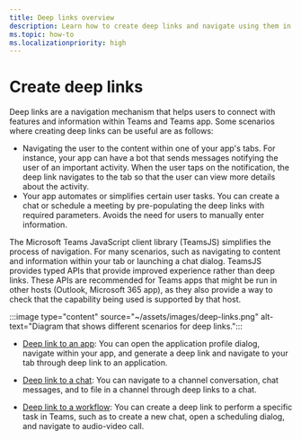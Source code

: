```yaml
---
title: Deep links overview
description: Learn how to create deep links and navigate using them in your Microsoft Teams apps with tabs.
ms.topic: how-to
ms.localizationpriority: high
---
```


# Create deep links

Deep links are a navigation mechanism that helps users to connect with features and information within Teams and Teams app. Some scenarios where creating deep links can be useful are as follows:

* Navigating the user to the content within one of your app's tabs. For instance, your app can have a bot that sends messages notifying the user of an important activity. When the user taps on the notification, the deep link navigates to the tab so that the user can view more details about the activity.
* Your app automates or simplifies certain user tasks. You can  create a chat or schedule a meeting by pre-populating the deep links with required parameters. Avoids the need for users to manually enter information.

The Microsoft Teams JavaScript client library (TeamsJS) simplifies the process of navigation. For many scenarios, such as navigating to content and information within your tab or launching a chat dialog. TeamsJS provides typed APIs that provide improved experience rather than deep links. These APIs are recommended for Teams apps that might be run in other hosts (Outlook, Microsoft 365 app), as they also provide a way to check that the capability being used is supported by that host.

:::image type="content" source="~/assets/images/deep-links.png" alt-text="Diagram that shows different scenarios for deep links.":::

* [Deep link to an app](~/concepts/build-and-test/deep-link-application.md): You can open the application profile dialog, navigate within your app, and generate a deep link and navigate to your tab through deep link to an application.

* [Deep link to a chat](~/concepts/build-and-test/deep-link-teams.md): You can navigate to a channel conversation, chat messages, and to file in a channel through deep links to a chat.

* [Deep link to a workflow](~/concepts/build-and-test/deep-link-workflow.md): You can create a deep link to perform a specific task in Teams, such as to create a new chat, open a scheduling dialog, and navigate to audio-video call.

<!--- TBD: Edit this article.
* Admonitions/alerts seem to be overused. 
* An important alert at the end of this table does not make sense. Also, it has a code snippet inside it.
* List items in the table are not formatted well in output.
* Some headings use -ing verbs.
* Example values and some URLs should be in backticks and not emphasized.
* Codeblock are missing language.
* Check for markdownlint errors.
* Table with just a row isn't really needed. Provide the content without tabulating it.
--->
